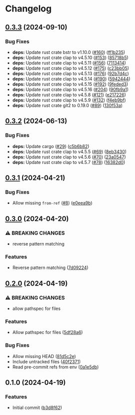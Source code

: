 # Changelog

## [0.3.3](https://github.com/mathematic-inc/if-changed/compare/v0.3.2...v0.3.3) (2024-09-10)


### Bug Fixes

* **deps:** Update rust crate bstr to v1.10.0 ([#160](https://github.com/mathematic-inc/if-changed/issues/160)) ([ff1b235](https://github.com/mathematic-inc/if-changed/commit/ff1b235b04c73720f21a0ed2ae4866a91e5178b5))
* **deps:** Update rust crate clap to v4.5.10 ([#153](https://github.com/mathematic-inc/if-changed/issues/153)) ([85718b5](https://github.com/mathematic-inc/if-changed/commit/85718b5934cbf6c6fa376a3613ca34f8eae43468))
* **deps:** Update rust crate clap to v4.5.11 ([#156](https://github.com/mathematic-inc/if-changed/issues/156)) ([7113414](https://github.com/mathematic-inc/if-changed/commit/7113414533033004bdeb595c8e889be3c3de030d))
* **deps:** Update rust crate clap to v4.5.12 ([#175](https://github.com/mathematic-inc/if-changed/issues/175)) ([c23bb05](https://github.com/mathematic-inc/if-changed/commit/c23bb059aed84693f157f5cd4c954465c0a5f423))
* **deps:** Update rust crate clap to v4.5.13 ([#176](https://github.com/mathematic-inc/if-changed/issues/176)) ([92b7d4c](https://github.com/mathematic-inc/if-changed/commit/92b7d4cb63453834ed5d07df9c2cc04427c6cbb3))
* **deps:** Update rust crate clap to v4.5.14 ([#190](https://github.com/mathematic-inc/if-changed/issues/190)) ([5942444](https://github.com/mathematic-inc/if-changed/commit/59424448659456940cc688e019050e2a49dab12e))
* **deps:** Update rust crate clap to v4.5.15 ([#192](https://github.com/mathematic-inc/if-changed/issues/192)) ([9feded3](https://github.com/mathematic-inc/if-changed/commit/9feded3229a97956ca8455e37afb3aaf0878d935))
* **deps:** Update rust crate clap to v4.5.16 ([#204](https://github.com/mathematic-inc/if-changed/issues/204)) ([90fb9a1](https://github.com/mathematic-inc/if-changed/commit/90fb9a17b9a7d3564ab583594546e6ec3cd3d62a))
* **deps:** Update rust crate clap to v4.5.8 ([#121](https://github.com/mathematic-inc/if-changed/issues/121)) ([e217226](https://github.com/mathematic-inc/if-changed/commit/e217226d22efeb7477cfc9bc6e4b899d3d6be042))
* **deps:** Update rust crate clap to v4.5.9 ([#132](https://github.com/mathematic-inc/if-changed/issues/132)) ([f4eb9bf](https://github.com/mathematic-inc/if-changed/commit/f4eb9bf50310efb46fd4b8bae5a6cbb8ad1b8253))
* **deps:** Update rust crate git2 to 0.19.0 ([#89](https://github.com/mathematic-inc/if-changed/issues/89)) ([130f53a](https://github.com/mathematic-inc/if-changed/commit/130f53a2e5bd3e971543bfe8ec9cd4a5d69a0732))

## [0.3.2](https://github.com/mathematic-inc/if-changed/compare/v0.3.1...v0.3.2) (2024-06-13)


### Bug Fixes

* **deps:** Update cargo ([#29](https://github.com/mathematic-inc/if-changed/issues/29)) ([c5b6b82](https://github.com/mathematic-inc/if-changed/commit/c5b6b822e917a5b61c0049fccaa6d6c0249c4e11))
* **deps:** Update rust crate clap to v4.5.5 ([#69](https://github.com/mathematic-inc/if-changed/issues/69)) ([8eb3430](https://github.com/mathematic-inc/if-changed/commit/8eb3430d69feff75c8338c1ec0f5ffc76b0dc7ec))
* **deps:** Update rust crate clap to v4.5.6 ([#70](https://github.com/mathematic-inc/if-changed/issues/70)) ([23a0547](https://github.com/mathematic-inc/if-changed/commit/23a05473dfde5878bcfab355bb9b7fcfbae90d1f))
* **deps:** Update rust crate clap to v4.5.7 ([#78](https://github.com/mathematic-inc/if-changed/issues/78)) ([16382d0](https://github.com/mathematic-inc/if-changed/commit/16382d04655f94772554c61ab262f3265426eacb))

## [0.3.1](https://github.com/mathematic-inc/if-changed/compare/v0.3.0...v0.3.1) (2024-04-21)


### Bug Fixes

* Allow missing `from-ref` ([#8](https://github.com/mathematic-inc/if-changed/issues/8)) ([e0eea9b](https://github.com/mathematic-inc/if-changed/commit/e0eea9b6a0f516b5ac77a60b7d6d9e52d208dffa))

## [0.3.0](https://github.com/mathematic-inc/if-changed/compare/v0.2.0...v0.3.0) (2024-04-20)


### ⚠ BREAKING CHANGES

* reverse pattern matching

### Features

* Reverse pattern matching ([7d09224](https://github.com/mathematic-inc/if-changed/commit/7d092248560313564a55ef58e6e73e54cb00afc2))

## [0.2.0](https://github.com/mathematic-inc/if-changed/compare/v0.1.0...v0.2.0) (2024-04-19)


### ⚠ BREAKING CHANGES

* allow pathspec for files

### Features

* Allow pathspec for files ([5df28a6](https://github.com/mathematic-inc/if-changed/commit/5df28a6ade078a827140fe76d33da3e4a4d65c1d))


### Bug Fixes

* Allow missing HEAD ([81d5c2e](https://github.com/mathematic-inc/if-changed/commit/81d5c2ea0f9497fc7e778059808f8dac37257795))
* Include untracked files ([40f2371](https://github.com/mathematic-inc/if-changed/commit/40f23711d45a01738b2089c5b2ba4325de5d2067))
* Read pre-commit refs from env ([0a1e5db](https://github.com/mathematic-inc/if-changed/commit/0a1e5db64749a04ff1f6bf9b19f5d7221a8d7e68))

## 0.1.0 (2024-04-19)


### Features

* Initial commit ([b3d8f62](https://github.com/mathematic-inc/if-changed/commit/b3d8f6247a70ef30a4423e89959b2639eb0a15e9))
